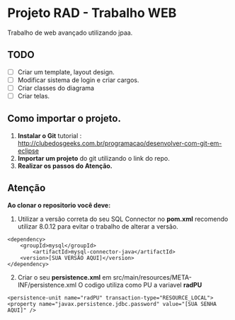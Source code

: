 
# Projeto RAD - Trabalho WEB

Trabalho de web avançado utilizando jpaa.

## TODO

 - [ ] Criar um template, layout design.
 - [ ] Modificar sistema de login e criar cargos.
 - [ ] Criar classes do diagrama
 - [ ] Criar telas.

## Como importar o projeto.

 1. **Instalar o Git** tutorial : http://clubedosgeeks.com.br/programacao/desenvolver-com-git-em-eclipse
 2. **Importar um projeto** do git utilizando o link do repo.
 3. **Realizar os passos do Atenção.**

## Atenção

**Ao clonar o repositorio você deve:**

 1. Utilizar a versão correta do seu SQL Connector no **pom.xml**
	recomendo utilizar 8.0.12 para evitar o trabalho de alterar a versão.
```
<dependency>
	<groupId>mysql</groupId>
		<artifactId>mysql-connector-java</artifactId>
	<version>[SUA VERSÃO AQUI]</version>
</dependency>
```
 2. Criar o seu **persistence.xml** em src/main/resources/META-INF/persistence.xml
	O codigo utiliza como PU a variavel **radPU**
```
<persistence-unit name="radPU" transaction-type="RESOURCE_LOCAL">
<property name="javax.persistence.jdbc.password" value="[SUA SENHA AQUI]" />
```

```
